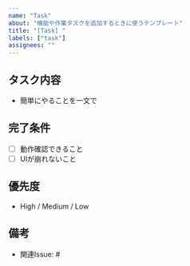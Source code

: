```yaml
---
name: "Task"
about: "機能や作業タスクを追加するときに使うテンプレート"
title: "[Task] "
labels: ["task"]
assignees: ""
---
```


## タスク内容
- 簡単にやることを一文で

## 完了条件
- [ ] 動作確認できること
- [ ] UIが崩れないこと

## 優先度
- High / Medium / Low

## 備考
- 関連Issue: #
